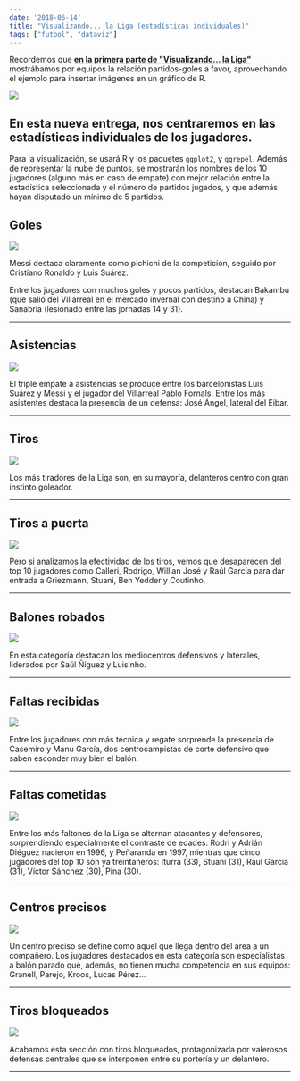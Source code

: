 ```yaml
---
date: '2018-06-14'
title: "Visualizando... la Liga (estadísticas individuales)"
tags: ["futbol", "dataviz"]
---
```


Recordemos que **[en la primera parte de "Visualizando… la Liga"](/posts/20180524_vis_laliga)** mostrábamos por equipos la relación partidos-goles a favor, aprovechando el ejemplo para insertar imágenes en un gráfico de R.  

![](https://78.media.tumblr.com/83c7f152d79e0a19d87b5b896c80b934/tumblr_inline_p96l71knmR1qemyzq_1280.png)

## En esta nueva entrega, nos centraremos en las estadísticas individuales de los jugadores.  

Para la visualización, se usará R y los paquetes `ggplot2`, y `ggrepel`. Además de representar la nube de puntos, se mostrarán
los nombres de los 10 jugadores (alguno más en caso de empate) con mejor relación
entre la estadística seleccionada y el número de partidos jugados, y que además
hayan disputado un mínimo de 5 partidos.

## **Goles**

![](https://78.media.tumblr.com/9951cf1ce6bc01a4d448deb57243b248/tumblr_inline_pa61exJbb01qemyzq_1280.png)

Messi destaca claramente como pichichi de la competición, seguido por Cristiano Ronaldo y Luis Suárez.

Entre los jugadores con muchos goles y pocos partidos, destacan Bakambu (que salió del Villarreal en el mercado invernal con destino a China) y Sanabria (lesionado entre las jornadas 14 y 31).

-------

## **Asistencias**

![](https://78.media.tumblr.com/c798f93642e5c788e6f57b0965635773/tumblr_inline_pa61jgBORE1qemyzq_1280.png)

El triple empate a asistencias se produce entre los barcelonistas Luis Suárez y Messi y el jugador del Villarreal Pablo Fornals. Entre los más asistentes destaca la presencia de un defensa: José Ángel, lateral del Eibar.

-------

## **Tiros**

![](https://78.media.tumblr.com/7bdc6890d5ef64d31a25e1ddc930cd49/tumblr_inline_pa61jlHzaM1qemyzq_1280.png)

Los más tiradores de la Liga son, en su mayoría, delanteros centro con gran instinto goleador.

-------

## **Tiros a puerta**

![](https://78.media.tumblr.com/97935354ca321860f6fdf84048a490ba/tumblr_inline_pa61jppLgc1qemyzq_1280.png)

Pero si analizamos la efectividad de los tiros, vemos que desaparecen del top 10 jugadores como Calleri, Rodrigo, Willian José y Raúl García para dar entrada a Griezmann, Stuani, Ben Yedder y Coutinho.

-------

## **Balones robados**

![](https://78.media.tumblr.com/efeb3c9b922915d43ffb2274e5ab36af/tumblr_inline_pa61jvv4j21qemyzq_1280.png)

En esta categoría destacan los mediocentros defensivos y laterales, liderados por Saúl Ñíguez y Luisinho.

-------

## **Faltas recibidas**

![](https://78.media.tumblr.com/9787e79243ccab874738050e12490756/tumblr_inline_pa61obdKRx1qemyzq_1280.png)

Entre los jugadores con más técnica y regate sorprende la presencia de Casemiro y Manu García, dos centrocampistas de corte defensivo que saben esconder muy bien el balón.

-------

## **Faltas cometidas**

![](https://78.media.tumblr.com/aea60bd305e1ae5cab7b9bc5854cdafe/tumblr_inline_pa61oetR9v1qemyzq_1280.png)

Entre los más faltones de la Liga se alternan atacantes y defensores, sorprendiendo especialmente el contraste de edades: Rodri y Adrián Diéguez nacieron en 1996, y Peñaranda en 1997, mientras que cinco jugadores del top 10 son ya treintañeros: Iturra (33), Stuani (31), Rául García (31), Víctor Sánchez (30), Pina (30).

-------

## **Centros precisos**

![](https://78.media.tumblr.com/21524e24a963a6ed8170f13381eed77f/tumblr_inline_pa61oqo7Xo1qemyzq_1280.png)

Un centro preciso se define como aquel que llega dentro del área a un compañero. Los jugadores destacados en esta categoría son especialistas a balón parado que, además, no tienen mucha competencia en sus equipos: Granell, Parejo, Kroos, Lucas Pérez…

------- 

## **Tiros bloqueados**

![](https://78.media.tumblr.com/98483d5912888450cf49ff593679630d/tumblr_inline_pa61ovULKI1qemyzq_1280.png)

Acabamos esta sección con tiros bloqueados, protagonizada por valerosos defensas centrales que se interponen entre su portería y un delantero.

-------